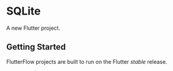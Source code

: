 # SQLite

A new Flutter project.

## Getting Started

FlutterFlow projects are built to run on the Flutter _stable_ release.
